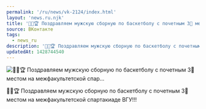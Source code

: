 ```yaml
---
permalink: '/ru/news/vk-2124/index.html'
layout: 'news.ru.njk'
title: '🎉🏀🏆 Поздравляем мужскую сборную по баскетболу с почетным 3⃣ местом на межфакультетской спар'
source: ВКонтакте
tags:
  - news_ru
description: '🎉🏀🏆 Поздравляем мужскую сборную по баскетболу с почетным 3⃣ местом на межфакультетской спар…'
updatedAt: 1428744540
---
```

![🎉🏀🏆 Поздравляем мужскую сборную по баскетболу с почетным 3⃣ местом на межфакультетской спар…](https://sun9-13.userapi.com/impf/c625424/v625424303/279a4/w_Lf5csPJbI.jpg?size=960x686&quality=96&proxy=1&sign=bd904e672ff54cb66abfbe5499625ebc&c_uniq_tag=5r-ejiP5G-E-oBV7B53ZeGf-idByZVyDIVXWlH4LRMk&type=album)

🎉🏀🏆
Поздравляем мужскую сборную по баскетболу с почетным 3⃣ местом на межфакультетской спартакиаде ВГУ!!!
